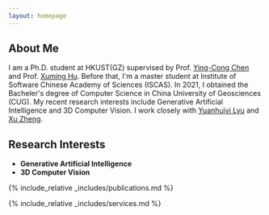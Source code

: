 ```yaml
---
layout: homepage
---
```


## About Me

I am a Ph.D. student at HKUST(GZ) supervised by Prof. [Ying-Cong Chen](https://www.yingcong.me/) and Prof. [Xuming Hu](https://xuminghu.github.io/). Before that, I'm a master student at Institute of Software Chinese Academy of Sciences (ISCAS). In 2021, I obtained the Bacheler's degree of Computer Science in China University of Geosciences (CUG). My recent research interests include Generative Artificial Intelligence and 3D Computer Vision. I work closely with [Yuanhuiyi Lyu](https://qc-ly.github.io/) and [Xu Zheng](https://zhengxujosh.github.io/).
## Research Interests

- **Generative Artificial Intelligence**
- **3D Computer Vision**

{% include_relative _includes/publications.md %}

{% include_relative _includes/services.md %}

<div style="height: 250px;width: 250px;margin-left: 40px;">
    <script type="text/javascript" id="clstr_globe" src="//clustrmaps.com/globe.js?d=eqmeXayAbKjPDkBB2FKVj3afISBnWFI1my0w529iYi4"></script>
</div>